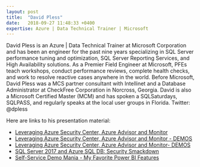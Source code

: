 ```yaml
---
layout: post
title:  "David Pless"
date:   2018-09-27 11:48:33 +0400
expertise: Azure | Data Technical Trainer | Microsoft
---
```


David Pless is an Azure | Data Technical Trainer at Microsoft Corporation and has been an engineer for the past nine years specializing in SQL Server performance tuning and optimization, SQL Server Reporting Services, and High Availability solutions. As a Premier Field Engineer at Microsoft, PFEs teach workshops, conduct performance reviews, complete health checks, and work to resolve reactive cases anywhere in the world. Before Microsoft, David Pless was a MCS partner consultant with Intellinet and a Database Administrator at CheckFree Corporation in Norcross, Georgia. David is also a Microsoft Certified Master (MCM) and has spoken a SQLSaturdays, SQLPASS, and regularly speaks at the local user groups in Florida.  Twitter: @dpless

Here are links to his presentation material:

- [Leveraging Azure Security Center, Azure Advisor and Monitor](https://devintxcontent.blob.core.windows.net/showcontent/Speaker%20Presentations%20Fall%202019/Azure%20Security%20Center%2C%20Azure%20Advisor%20and%20Monitor.pdf)
- [Leveraging Azure Security Center, Azure Advisor and Monitor - DEMOS](https://devintxcontent.blob.core.windows.net/showcontent/Speaker%20Presentations%20Fall%202019/Azure%20Security%20Center%2C%20Azure%20Advisor%20and%20Monitor.pdf)
- [Leveraging Azure Security Center, Azure Advisor and Monitor- DEMOS](https://devintxcontent.blob.core.windows.net/showcontent/Speaker%20Presentations%20Fall%202019/contoso-clinic_RLS_DDM.zip)
- [SQL Server 2017 and Azure SQL DB: Security Smackdown](https://devintxcontent.blob.core.windows.net/showcontent/Speaker%20Presentations%20Fall%202019/1.%20SQL%20Server%202017%20and%20Azure%20SQL%20DB%20-%20Security%20Smackdown%20(2).pdf)
- [Self-Service Demo Mania - My Favorite Power BI Features](https://devintxcontent.blob.core.windows.net/showcontent/Speaker%20Presentations%20Fall%202019/4.%20MY%20FAVORITE%20POWER%20BI%20FEATURES.pdf)
